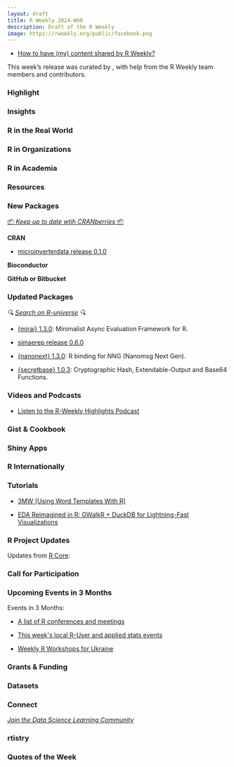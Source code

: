 ```yaml
---
layout: draft
title: R Weekly 2024-W00
description: Draft of the R Weekly
image: https://rweekly.org/public/facebook.png
---
```



+ [How to have (my) content shared by R Weekly?](https://github.com/rweekly/rweekly.org#how-to-have-my-content-shared-by-r-weekly)

This week’s release was curated by [](), with help from the R Weekly team members and contributors.



### Highlight



### Insights



### R in the Real World



### R in Organizations



### R in Academia



### Resources



### New Packages

<!-- <p class="added-hostname"><a href="https://rweekly.org/live" target="_blank" class="externalLink">📦 <i>Go Live for More New Pkgs</i> 📦</a></p> -->
<p class="added-hostname"><a href="https://dirk.eddelbuettel.com/cranberries/cran/new/" target="_blank" class="externalLink">📦 <i>Keep up to date wtih CRANberries</i> 📦</a></p>


**CRAN**

+ [microinverterdata release 0.1.0](https://camembr.github.io/microinverterdata/)


**Bioconductor**

  




**GitHub or Bitbucket**



### Updated Packages

<i>🔍 [Search on R-universe](https://r-universe.dev/search/) 🔍</i>

+ [{mirai} 1.3.0](https://cran.r-project.org/package=mirai): Minimalist Async Evaluation Framework for R.

+ [simaerep release 0.6.0](https://www.datisticsblog.com/2024/09/simaerep-v0.6.0/)

+ [{nanonext} 1.3.0](https://cran.r-project.org/package=nanonext): R binding for NNG (Nanomsg Next Gen).

+ [{secretbase} 1.0.3](https://cran.r-project.org/package=secretbase): Cryptographic Hash, Extendable-Output and Base64 Functions.


### Videos and Podcasts

+ [Listen to the R-Weekly Highlights Podcast](https://serve.podhome.fm/r-weekly-highlights)


### Gist & Cookbook



### Shiny Apps



### R Internationally



### Tutorials

+ [3MW (Using Word Templates With R)](https://3mw.albert-rapp.de/p/using-word-templates-with-r)
  
+ [EDA Reimagined in R: GWalkR + DuckDB for Lightning-Fast Visualizations](https://medium.com/@bruceyu0416/eda-reimagined-in-r-gwalkr-duckdb-for-lightning-fast-visualizations-05b011e8ae39)



<!--<div class="post-more-begin></div><div class="post-more-end"></div>-->

### R Project Updates

Updates from [R Core](http://developer.r-project.org/blosxom.cgi/R-devel/NEWS):

### Call for Participation

### Upcoming Events in 3 Months

Events in 3 Months:

+ [A list of R conferences and meetings](https://jumpingrivers.github.io/meetingsR/events.html)

+ [This week's local R-User and applied stats events](https://community.rstudio.com/c/irl)

+ [Weekly R Workshops for Ukraine](https://sites.google.com/view/dariia-mykhailyshyna/main/r-workshops-for-ukraine)

### Grants & Funding


### Datasets


### Connect

<i>[Join the Data Science Learning Community](https://DSLC.io/)</i>

### rtistry


### Quotes of the Week
